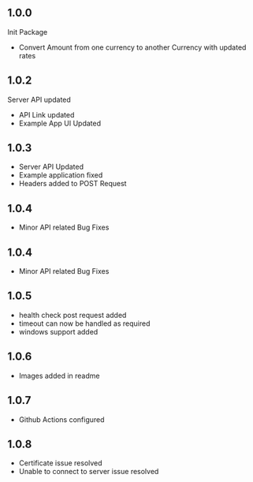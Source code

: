 ## 1.0.0

Init Package
- Convert Amount from one currency to another Currency with updated rates


## 1.0.2

Server API updated
- API Link updated
- Example App UI Updated

## 1.0.3

- Server API Updated
- Example application fixed
- Headers added to POST Request

## 1.0.4

- Minor API related Bug Fixes

## 1.0.4

- Minor API related Bug Fixes


## 1.0.5

- health check post request added
- timeout can now be handled as required
- windows support added


## 1.0.6

- Images added in readme

## 1.0.7

- Github Actions configured

## 1.0.8

- Certificate issue resolved
- Unable to connect to server issue resolved